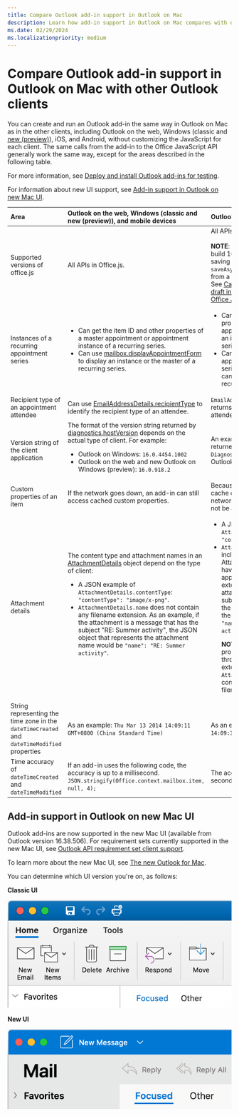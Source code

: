 ```yaml
---
title: Compare Outlook add-in support in Outlook on Mac
description: Learn how add-in support in Outlook on Mac compares with other Outlook clients.
ms.date: 02/29/2024
ms.localizationpriority: medium
---
```


# Compare Outlook add-in support in Outlook on Mac with other Outlook clients

You can create and run an Outlook add-in the same way in Outlook on Mac as in the other clients, including Outlook on the web, Windows (classic and [new (preview)](https://support.microsoft.com/office/656bb8d9-5a60-49b2-a98b-ba7822bc7627)), iOS, and Android, without customizing the JavaScript for each client. The same calls from the add-in to the Office JavaScript API generally work the same way, except for the areas described in the following table.

For more information, see [Deploy and install Outlook add-ins for testing](testing-and-tips.md).

For information about new UI support, see [Add-in support in Outlook on new Mac UI](#add-in-support-in-outlook-on-new-mac-ui).

| Area | Outlook on the web, Windows (classic and new (preview)), and mobile devices | Outlook on Mac |
|:-----|:-----|:-----|
| Supported versions of office.js| All APIs in Office.js. | All APIs in Office.js.<br><br>**NOTE**: In Outlook on Mac, only build 16.35.308 or later supports saving a meeting. Otherwise, the `saveAsync` method fails when called from a meeting in compose mode. See [Cannot save a meeting as a draft in Outlook for Mac by using Office JS API](https://support.microsoft.com/help/4505745) for a workaround. |
| Instances of a recurring appointment series | <ul><li>Can get the item ID and other properties of a master appointment or appointment instance of a recurring series.</li><li>Can use [mailbox.displayAppointmentForm](/javascript/api/requirement-sets/outlook/preview-requirement-set/office.context.mailbox#methods) to display an instance or the master of a recurring series.</li></ul> | <ul><li>Can get the item ID and other properties of the master appointment, but not those of an instance of a recurring series.</li><li>Can display the master appointment of a recurring series. Without the item ID, cannot display an instance of a recurring series.</li></ul> |
| Recipient type of an appointment attendee | Can use [EmailAddressDetails.recipientType](/javascript/api/outlook/office.emailaddressdetails#outlook-office-emailaddressdetails-recipienttype-member) to identify the recipient type of an attendee. | `EmailAddressDetails.recipientType` returns `undefined` for appointment attendees. |
| Version string of the client application | The format of the version string returned by [diagnostics.hostVersion](/javascript/api/outlook/office.diagnostics#outlook-office-diagnostics-hostversion-member) depends on the actual type of client. For example:<ul><li>Outlook on Windows: `16.0.4454.1002`</li><li>Outlook on the web and new Outlook on Windows (preview): `16.0.918.2`</li></ul> |An example of the version string returned by `Diagnostics.hostVersion` on Outlook on Mac: `16.0 (140325)` |
| Custom properties of an item | If the network goes down, an add-in can still access cached custom properties. | Because Outlook on Mac does not cache custom properties, if the network goes down, add-ins would not be able to access them. |
| Attachment details | The content type and attachment names in an [AttachmentDetails](/javascript/api/outlook/office.attachmentdetails) object depend on the type of client:<ul><li>A JSON example of `AttachmentDetails.contentType`: `"contentType": "image/x-png"`. </li><li>`AttachmentDetails.name` does not contain any filename extension. As an example, if the attachment is a message that has the subject "RE: Summer activity", the JSON object that represents the attachment name would be `"name": "RE: Summer activity"`.</li></ul> | <ul><li>A JSON example of `AttachmentDetails.contentType`: `"contentType" "image/png"`</li><li>`AttachmentDetails.name` always includes a filename extension. Attachments that are mail items have a .eml extension, and appointments have a .ics extension. As an example, if an attachment is an email with the subject "RE: Summer activity", the JSON object that represents the attachment name would be `"name": "RE: Summer activity.eml"`.<p>**NOTE**: If a file is programmatically attached (e.g through an add-in) without an extension then the `AttachmentDetails.name`  will not contain the extension as part of filename.</p></li></ul> |
| String representing the time zone in the `dateTimeCreated` and `dateTimeModified` properties |As an example: `Thu Mar 13 2014 14:09:11 GMT+0800 (China Standard Time)` | As an example: `Thu Mar 13 2014 14:09:11 GMT+0800 (CST)` |
| Time accuracy of `dateTimeCreated` and `dateTimeModified` | If an add-in uses the following code, the accuracy is up to a millisecond.<br/>`JSON.stringify(Office.context.mailbox.item, null, 4);`| The accuracy is up to only a second. |

## Add-in support in Outlook on new Mac UI

Outlook add-ins are now supported in the new Mac UI (available from Outlook version 16.38.506). For requirement sets currently supported in the new Mac UI, see [Outlook API requirement set client support](/javascript/api/requirement-sets/outlook/outlook-api-requirement-sets#outlook-client-support).

To learn more about the new Mac UI, see [The new Outlook for Mac](https://support.microsoft.com/office/6283be54-e74d-434e-babb-b70cefc77439).

You can determine which UI version you're on, as follows:

**Classic UI**

![Classic UI on Mac.](../images/outlook-on-mac-classic.png)

**New UI**

![New UI on Mac.](../images/outlook-on-mac-new.png)
